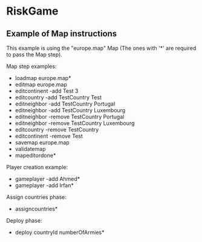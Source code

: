 # RiskGame

## Example of Map instructions
This example is using the "europe.map" Map (The ones with '*' are required to pass the Map step).

Map step examples:
* loadmap europe.map*
* editmap europe.map
* editcontinent -add Test 3
* editcountry -add TestCountry Test
* editneighbor -add TestCountry Portugal
* editneighbor -add TestCountry Luxembourg
* editneighbor -remove TestCountry Portugal
* editneighbor -remove TestCountry Luxembourg
* editcountry -remove TestCountry
* editcontinent -remove Test
* savemap europe.map
* validatemap
* mapeditordone*

Player creation example:
* gameplayer -add Ahmed*
* gameplayer -add Irfan*

Assign countries phase:
* assigncountries*

Deploy phase:
* deploy countryId numberOfArmies*